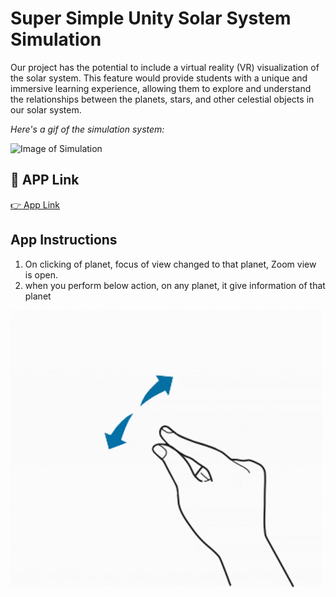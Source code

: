 # Super Simple Unity Solar System Simulation


Our project has the potential to include a virtual reality (VR) visualization of the solar system. This feature would provide students with a unique and immersive learning experience, allowing them to explore and understand the relationships between the planets, stars, and other celestial objects in our solar system.


*Here's a gif of the simulation system:*

![Image of Simulation](./simulation.gif)


## 🔗 APP Link
[👉  App Link](https://drive.google.com/file/d/1-yx9VLJ5Lg4oDqOU7Ec7BLIQqUphYqhx/view?usp=share_link)

## App Instructions
1. On clicking of planet, focus of view changed to that planet, Zoom view is open.
2. when you perform below action, on any planet, it give information of that planet 

![](action.gif)

